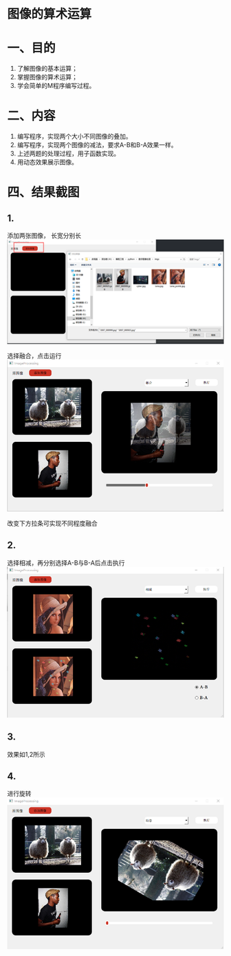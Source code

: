 # 图像的算术运算



# 一、目的

1. 了解图像的基本运算；
2. 掌握图像的算术运算；
3. 学会简单的M程序编写过程。

# 二、内容
1.  编写程序，实现两个大小不同图像的叠加。
2.  编写程序，实现两个图像的减法，要求A-B和B-A效果一样。
3. 上述两题的处理过程，用子函数实现。
4. 用动态效果展示图像。


# 四、结果截图
## 1.
添加两张图像， 长宽分别长
![image](https://github.com/shulip/DigitalImageProcessing/blob/master/%E5%9B%BE%E5%83%8F%E7%9A%84%E7%AE%97%E6%9C%AF%E8%BF%90%E7%AE%97/image/01.png)

选择融合，点击运行
![image](https://github.com/shulip/DigitalImageProcessing/blob/master/%E5%9B%BE%E5%83%8F%E7%9A%84%E7%AE%97%E6%9C%AF%E8%BF%90%E7%AE%97/image/02.png)

改变下方拉条可实现不同程度融合

## 2.
选择相减，再分别选择A-B与B-A后点击执行
 ![image](https://github.com/shulip/DigitalImageProcessing/blob/master/%E5%9B%BE%E5%83%8F%E7%9A%84%E7%AE%97%E6%9C%AF%E8%BF%90%E7%AE%97/image/03.png)

## 3.
效果如1,2所示
 
## 4.
进行旋转
 ![image](https://github.com/shulip/DigitalImageProcessing/blob/master/%E5%9B%BE%E5%83%8F%E7%9A%84%E7%AE%97%E6%9C%AF%E8%BF%90%E7%AE%97/image/04.png)
